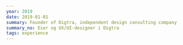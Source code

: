 ```yaml
---
year: 2019
date: 2019-01-01
summary: Founder of Digtra, independent design consulting company
summary_no: Eier og UX/UI-designer i Digtra
tags: experience
---
```


